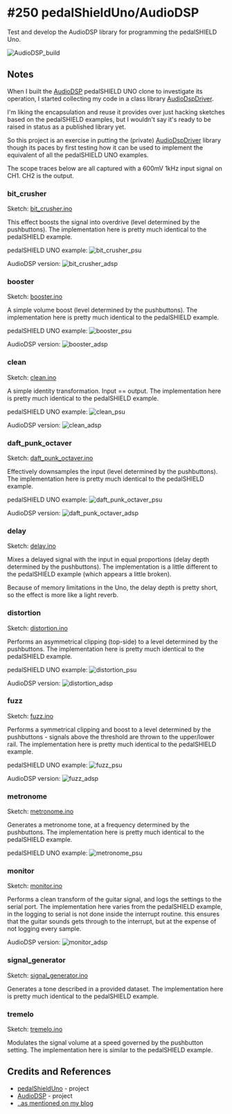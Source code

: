 # #250 pedalShieldUno/AudioDSP

Test and develop the AudioDSP library for programming the pedalSHIELD Uno.

![AudioDSP_build](./assets/AudioDSP_build.jpg?raw=true)

## Notes

When I built the [AudioDSP](../../AudioDSP) pedalSHIELD UNO clone to investigate its operation,
I started collecting my code in a class library [AudioDspDriver](../../../libraries/AudioDspDriver).

I'm liking the encapsulation and reuse it provides over just hacking sketches based on
the pedalSHIELD examples, but I wouldn't say it's ready to be raised in status as a published library yet.

So this project is an exercise in putting the (private) [AudioDspDriver](../../../libraries/AudioDspDriver) library
though its paces by first testing how it can be used to implement the equivalent of all the
pedalSHIELD UNO examples.

The scope traces below are all captured with a 600mV 1kHz input signal on CH1.
CH2 is the output.


### bit_crusher

Sketch: [bit_crusher.ino](./bit_crusher/bit_crusher.ino)

This effect boosts the signal into overdrive (level determined by the pushbuttons).
The implementation here is pretty much identical to the pedalSHIELD example.

pedalSHIELD UNO example:
![bit_crusher_psu](./assets/bit_crusher_psu.gif?raw=true)

AudioDSP version:
![bit_crusher_adsp](./assets/bit_crusher_adsp.gif?raw=true)


### booster

Sketch: [booster.ino](./booster/booster.ino)

A simple volume boost (level determined by the pushbuttons).
The implementation here is pretty much identical to the pedalSHIELD example.

pedalSHIELD UNO example:
![booster_psu](./assets/booster_psu.gif?raw=true)

AudioDSP version:
![booster_adsp](./assets/booster_adsp.gif?raw=true)


### clean

Sketch: [clean.ino](./clean/clean.ino)

A simple identity transformation. Input == output.
The implementation here is pretty much identical to the pedalSHIELD example.

pedalSHIELD UNO example:
![clean_psu](./assets/clean_psu.gif?raw=true)

AudioDSP version:
![clean_adsp](./assets/clean_adsp.gif?raw=true)


### daft_punk_octaver

Sketch: [daft_punk_octaver.ino](./daft_punk_octaver/daft_punk_octaver.ino)

Effectively downsamples the input (level determined by the pushbuttons).
The implementation here is pretty much identical to the pedalSHIELD example.

pedalSHIELD UNO example:
![daft_punk_octaver_psu](./assets/daft_punk_octaver_psu.gif?raw=true)

AudioDSP version:
![daft_punk_octaver_adsp](./assets/daft_punk_octaver_adsp.gif?raw=true)


### delay

Sketch: [delay.ino](./delay/delay.ino)

Mixes a delayed signal with the input in equal proportions (delay depth determined by the pushbuttons).
The implementation is a little different to the pedalSHIELD example (which appears a little broken).

Because of memory limitations in the Uno, the delay depth is pretty short, so the effect is more like a light reverb.


### distortion

Sketch: [distortion.ino](./distortion/distortion.ino)

Performs an asymmetrical clipping (top-side) to a level determined by the pushbuttons.
The implementation here is pretty much identical to the pedalSHIELD example.

pedalSHIELD UNO example:
![distortion_psu](./assets/distortion_psu.gif?raw=true)

AudioDSP version:
![distortion_adsp](./assets/distortion_adsp.gif?raw=true)


### fuzz

Sketch: [fuzz.ino](./fuzz/fuzz.ino)

Performs a symmetrical clipping and boost to a level determined by the pushbuttons -
signals above the threshold are thrown to the upper/lower rail.
The implementation here is pretty much identical to the pedalSHIELD example.

pedalSHIELD UNO example:
![fuzz_psu](./assets/fuzz_psu.gif?raw=true)

AudioDSP version:
![fuzz_adsp](./assets/fuzz_adsp.gif?raw=true)


### metronome

Sketch: [metronome.ino](./metronome/metronome.ino)

Generates a metronome tone, at a frequency determined by the pushbuttons.
The implementation here is pretty much identical to the pedalSHIELD example.

pedalSHIELD UNO example:
![metronome_psu](./assets/metronome_psu.gif?raw=true)


### monitor

Sketch: [monitor.ino](./monitor/monitor.ino)

Performs a clean transform of the guitar signal, and logs the settings to the serial port.
The implementation here varies from the pedalSHIELD example, in the logging to serial is not done inside the interrupt routine.
this ensures that the guitar sounds gets through to the interrupt, but at the expense of not logging every sample.

AudioDSP version:
![monitor_adsp](./assets/monitor_adsp.png?raw=true)


### signal_generator

Sketch: [signal_generator.ino](./signal_generator/signal_generator.ino)

Generates a tone described in a provided dataset.
The implementation here is pretty much identical to the pedalSHIELD example.


### tremelo

Sketch: [tremelo.ino](./tremelo/tremelo.ino)

Modulates the signal volume at a speed governed by the pushbutton setting.
The implementation here is similar to the pedalSHIELD example.



## Credits and References
* [pedalShieldUno](../pedalShieldUno) - project
* [AudioDSP](../../AudioDSP) - project
* [..as mentioned on my blog](https://blog.tardate.com/2017/02/leap250-audiodsp-library-for-the-pedalshield-uno.html)
